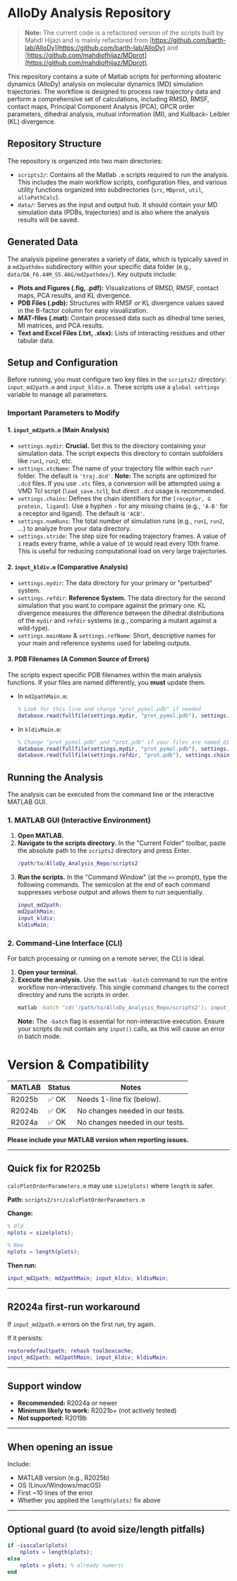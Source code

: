 # AlloDy Analysis Repository

> **Note:** The current code is a refactored version of the scripts built by Mahdi Hijazi and is mainly refactored from [https://github.com/barth-lab/AlloDy](https://github.com/barth-lab/AlloDy) and [https://github.com/mahdiofhijaz/MDprot](https://github.com/mahdiofhijaz/MDprot).

This repository contains a suite of Matlab scripts for performing allosteric dynamics (AlloDy) analysis on molecular dynamics (MD) simulation trajectories. The workflow is designed to process raw trajectory data and perform a comprehensive set of calculations, including RMSD, RMSF, contact maps, Principal Component Analysis (PCA), GPCR order parameters, dihedral analysis, mutual information (MI), and Kullback- Leibler (KL) divergence.

## Repository Structure

The repository is organized into two main directories:

*   `scripts2/`: Contains all the Matlab `.m` scripts required to run the analysis. This includes the main workflow scripts, configuration files, and various utility functions organized into subdirectories (`src`, `MDprot`, `util`, `alloPathCalc`).
*   `data/`: Serves as the input and output hub. It should contain your MD simulation data (PDBs, trajectories) and is also where the analysis results will be saved.

## Generated Data

The analysis pipeline generates a variety of data, which is typically saved in a `md2pathdev` subdirectory within your specific data folder (e.g., `data/DA_F6.44M_S5.46G/md2pathdev/`). Key outputs include:

*   **Plots and Figures (.fig, .pdf):** Visualizations of RMSD, RMSF, contact maps, PCA results, and KL divergence.
*   **PDB Files (.pdb):** Structures with RMSF or KL divergence values saved in the B-factor column for easy visualization.
*   **MAT-files (.mat):** Contain processed data such as dihedral time series, MI matrices, and PCA results.
*   **Text and Excel Files (.txt, .xlsx):** Lists of interacting residues and other tabular data.

## Setup and Configuration

Before running, you must configure two key files in the `scripts2/` directory: `input_md2path.m` and `input_kldiv.m`. These scripts use a `global settings` variable to manage all parameters.

### Important Parameters to Modify

#### 1. `input_md2path.m` (Main Analysis)

*   `settings.mydir`: **Crucial.** Set this to the directory containing your simulation data. The script expects this directory to contain subfolders like `run1`, `run2`, etc.
*   `settings.xtcName`: The name of your trajectory file within each `run*` folder. The default is `'traj.dcd'`. **Note:** The scripts are optimized for `.dcd` files. If you use `.xtc` files, a conversion will be attempted using a VMD Tcl script (`load_save.tcl`), but direct `.dcd` usage is recommended.
*   `settings.chains`: Defines the chain identifiers for the `[receptor, G protein, ligand]`. Use a hyphen `-` for any missing chains (e.g., `'A-B'` for a receptor and ligand). The default is `'ACB'`.
*   `settings.numRuns`: The total number of simulation runs (e.g., `run1`, `run2`, ...) to analyze from your data directory.
*   `settings.stride`: The step size for reading trajectory frames. A value of `1` reads every frame, while a value of `10` would read every 10th frame. This is useful for reducing computational load on very large trajectories.

#### 2. `input_kldiv.m` (Comparative Analysis)

*   `settings.mydir`: The data directory for your primary or "perturbed" system.
*   `settings.refdir`: **Reference System.** The data directory for the second simulation that you want to compare against the primary one. KL divergence measures the difference between the dihedral distributions of the `mydir` and `refdir` systems (e.g., comparing a mutant against a wild-type).
*   `settings.mainName` & `settings.refName`: Short, descriptive names for your main and reference systems used for labeling outputs.

#### 3. PDB Filenames (A Common Source of Errors)

The scripts expect specific PDB filenames within the main analysis functions. If your files are named differently, you **must** update them.

*   In `md2pathMain.m`:
    ```matlab
    % Look for this line and change "prot_pymol.pdb" if needed
    database.read(fullfile(settings.mydir, "prot_pymol.pdb"), settings.chains, "Protein");
    ```
*   In `kldivMain.m`:
    ```matlab
    % Change "prot_pymol.pdb" and "prot.pdb" if your files are named differently
    database.read(fullfile(settings.mydir, "prot_pymol.pdb"), settings.chains, settings.mainName);
    database.read(fullfile(settings.refdir, "prot.pdb"), settings.chains, settings.refName );
    ```

## Running the Analysis

The analysis can be executed from the command line or the interactive MATLAB GUI.

### 1. MATLAB GUI (Interactive Environment)

1.  **Open MATLAB.**
2.  **Navigate to the scripts directory.** In the "Current Folder" toolbar, paste the absolute path to the `scripts2` directory and press Enter.
    ```matlab
    /path/to/AlloDy_Analysis_Repo/scripts2
    ```
3.  **Run the scripts.** In the "Command Window" (at the `>>` prompt), type the following commands. The semicolon at the end of each command suppresses verbose output and allows them to run sequentially.
    ```matlab
    input_md2path;
    md2pathMain;
    input_kldiv;
    kldivMain;
    ```

### 2. Command-Line Interface (CLI)

For batch processing or running on a remote server, the CLI is ideal.

1.  **Open your terminal.**
2.  **Execute the analysis.** Use the `matlab -batch` command to run the entire workflow non-interactively. This single command changes to the correct directory and runs the scripts in order.
    ```bash
    matlab -batch "cd('/path/to/AlloDy_Analysis_Repo/scripts2'); input_md2path; md2pathMain; input_kldiv; kldivMain;"
    ```
    **Note:** The `-batch` flag is essential for non-interactive execution. Ensure your scripts do not contain any `input()` calls, as this will cause an error in batch mode.




# Version & Compatibility

| MATLAB | Status | Notes |
|--------|--------|-------|
| R2025b | ✅ OK | Needs 1-line fix (below). |
| R2024b | ✅ OK | No changes needed in our tests. |
| R2024a | ✅ OK | No changes needed in our tests. |


**Please include your MATLAB version when reporting issues.**

---

## Quick fix for R2025b

`calcPlotOrderParameters.m` may use `size(plots)` where `length` is safer.

**Path:** `scripts2/src/calcPlotOrderParameters.m`

**Change:**

```matlab
% Old
nplots = size(plots);

% New
nplots = length(plots);
```

**Then run:**

```matlab
input_md2path; md2pathMain; input_kldiv; kldivMain;
```

---

## R2024a first-run workaround

If `input_md2path.m` errors on the first run, try again.

If it persists:

```matlab
restoredefaultpath; rehash toolboxcache;
input_md2path; md2pathMain; input_kldiv; kldivMain;
```

---

## Support window

* **Recommended:** R2024a or newer
* **Minimum likely to work:** R2021b+ (not actively tested)
* **Not supported:** R2019b

---

## When opening an issue

Include:

* MATLAB version (e.g., R2025b)
* OS (Linux/Windows/macOS)
* First ~10 lines of the error
* Whether you applied the `length(plots)` fix above

---

## Optional guard (to avoid size/length pitfalls)

```matlab
if ~isscalar(plots)
    nplots = length(plots);
else
    nplots = plots; % already numeric
end
```
